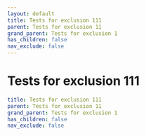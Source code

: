 ```yaml
---
layout: default
title: Tests for exclusion 111
parent: Tests for exclusion 11
grand_parent: Tests for exclusion 1
has_children: false
nav_exclude: false
---
```

# Tests for exclusion 111

```yaml
title: Tests for exclusion 111
parent: Tests for exclusion 11
grand_parent: Tests for exclusion 1
has_children: false
nav_exclude: false
```